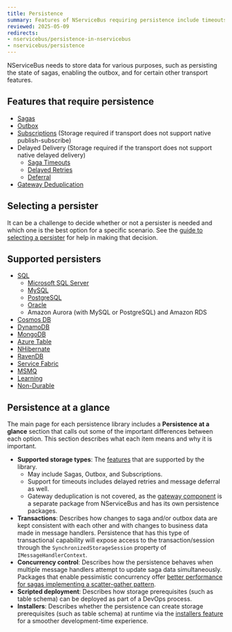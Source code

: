 ```yaml
---
title: Persistence
summary: Features of NServiceBus requiring persistence include timeouts, sagas, and subscription storage.
reviewed: 2025-05-09
redirects:
- nservicebus/persistence-in-nservicebus
- nservicebus/persistence
---
```


NServiceBus needs to store data for various purposes, such as persisting the state of sagas, enabling the outbox, and for certain other transport features.


## Features that require persistence

 * [Sagas](/nservicebus/sagas/)
 * [Outbox](/nservicebus/outbox/)
 * [Subscriptions](/nservicebus/messaging/publish-subscribe/) (Storage required if transport does not support native publish-subscribe)
 * Delayed Delivery (Storage required if the transport does not support native delayed delivery)
    * [Saga Timeouts](/nservicebus/sagas/timeouts.md) 
    * [Delayed Retries](/nservicebus/recoverability/#delayed-retries)
    * [Deferral](/nservicebus/messaging/delayed-delivery.md)
 * [Gateway Deduplication](/nservicebus/gateway/)

## Selecting a persister

It can be a challenge to decide whether or not a persister is needed and which one is the best option for a specific scenario. See the [guide to selecting a persister](selecting.md) for help in making that decision.

## Supported persisters

- [SQL](/persistence/sql/)
  - [Microsoft SQL Server](/persistence/sql/dialect-mssql.md)
  - [MySQL](/persistence/sql/dialect-mysql.md)
  - [PostgreSQL](/persistence/sql/dialect-postgresql.md)
  - [Oracle](/persistence/sql/dialect-oracle.md)
  - Amazon Aurora (with MySQL or PostgreSQL) and Amazon RDS
- [Cosmos DB](/persistence/cosmosdb/)
- [DynamoDB](/persistence/dynamodb/)
- [MongoDB](/persistence/mongodb/)
- [Azure Table](/persistence/azure-table/)
- [NHibernate](/persistence/nhibernate/)
- [RavenDB](/persistence/ravendb/)
- [Service Fabric](/persistence/service-fabric/)
- [MSMQ](/persistence/msmq/)
- [Learning](/persistence/learning/)
- [Non-Durable](/persistence/non-durable/)

## Persistence at a glance

The main page for each persistence library includes a **Persistence at a glance** section that calls out some of the important differences between each option. This section describes what each item means and why it is important.

* **Supported storage types**: The [features](#features-that-require-persistence) that are supported by the library.
  * May include Sagas, Outbox, and Subscriptions.
  * Support for timeouts includes delayed retries and message deferral as well.
  * Gateway deduplication is not covered, as the [gateway component](/nservicebus/gateway/) is a separate package from NServiceBus and has its own persistence packages.
* **Transactions**: Describes how changes to saga and/or outbox data are kept consistent with each other and with changes to business data made in message handlers. Persistence that has this type of transactional capability will expose access to the transaction/session through the `SynchronizedStorageSession` property of `IMessageHandlerContext`.
* **Concurrency control**: Describes how the persistence behaves when multiple message handlers attempt to update saga data simultaneously. Packages that enable pessimistic concurrency offer [better performance for sagas implementing a scatter-gather pattern](https://particular.net/blog/optimizations-to-scatter-gather-sagas).
* **Scripted deployment**: Describes how storage prerequisites (such as table schema) can be deployed as part of a DevOps process.
* **Installers**: Describes whether the persistence can create storage prerequisites (such as table schema) at runtime via the [installers feature](/nservicebus/operations/installers.md) for a smoother development-time experience.
